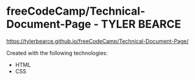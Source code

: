 # freeCodeCamp/Technical-Document-Page - TYLER BEARCE



https://tylerbearce.github.io/freeCodeCamp/Technical-Document-Page/

Created with the following technologies:
* HTML
* CSS

